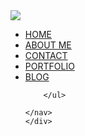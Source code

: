 <!DOCTYPE html>
<html lang="en">
 <head>
    <meta charset="UTF-8">
    <meta http-equiv="X-UA-Compatible" content="IE=edge">
    <meta name="viewport" content="width=device-width, initial-scale=1.0">
    <title>My Portfolio</title>
    <link rel="stylesheet" href="styles.css">
 </head>
<body>
    <div calss="omskert">
    <nav>
        <img src="logo.png.jpg" class="logo">
        <ul>
            <li><a href="#">HOME</a></li>
            <li><a href="#">ABOUT ME</a></li>
            <li><a href="#">CONTACT</a></li>
            <li><a href="#">PORTFOLIO</a></li>
            <li><a href="#">BLOG</a></li>

        </ul>

    </nav>
    </div>
</body>
</html>
